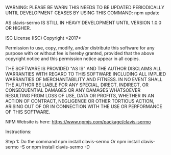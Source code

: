 WARNING:
PLEASE BE WARN THIS NEEDS TO BE UPDATED PERIODICALLY UNTIL DEVELOPMENT CEASES BY USING THIS COMMAND: npm update

AS clavis-sermo IS STILL IN HEAVY DEVELOPMENT UNTIL VERSION 1.0.0 OR HIGHER.

ISC License (ISC)
Copyright <2017> <Kyle Bigart>

Permission to use, copy, modify, and/or distribute this software for any purpose with or without fee is hereby granted, provided that the above copyright notice and this permission notice appear in all copies.

THE SOFTWARE IS PROVIDED "AS IS" AND THE AUTHOR DISCLAIMS ALL WARRANTIES WITH REGARD TO THIS SOFTWARE INCLUDING ALL IMPLIED WARRANTIES OF MERCHANTABILITY AND FITNESS. IN NO EVENT SHALL THE AUTHOR BE LIABLE FOR ANY SPECIAL, DIRECT, INDIRECT, OR CONSEQUENTIAL DAMAGES OR ANY DAMAGES WHATSOEVER RESULTING FROM LOSS OF USE, DATA OR PROFITS, WHETHER IN AN ACTION OF CONTRACT, NEGLIGENCE OR OTHER TORTIOUS ACTION, ARISING OUT OF OR IN CONNECTION WITH THE USE OR PERFORMANCE OF THIS SOFTWARE.

NPM Website is here:
https://www.npmjs.com/package/clavis-sermo

Instructions:

Step 1:  Do the command npm install clavis-sermo
      Or npm install clavis-sermo -S
      or npm install clavis-sermo -D